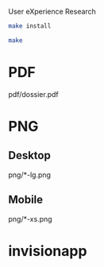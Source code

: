 User eXperience Research

```bash
make install

make
```

# PDF

pdf/dossier.pdf

# PNG

## Desktop

png/*-lg.png

## Mobile

png/*-xs.png

# invisionapp

